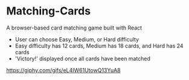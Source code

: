 # Matching-Cards
A browser-based card matching game built with React

- User can choose Easy, Medium, or Hard difficulty
- Easy difficulty has 12 cards, Medium has 18 cards, and Hard has 24 cards
- 'Victory!' displayed once all cards have been matched

https://giphy.com/gifs/eL4IW61UtowQ13YuA8
